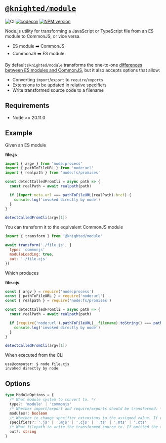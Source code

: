 # [`@knighted/module`](https://www.npmjs.com/package/@knighted/module)

![CI](https://github.com/knightedcodemonkey/module/actions/workflows/ci.yml/badge.svg)
[![codecov](https://codecov.io/gh/knightedcodemonkey/module/graph/badge.svg?token=AjayQQxghy)](https://codecov.io/gh/knightedcodemonkey/module)
[![NPM version](https://img.shields.io/npm/v/@knighted/module.svg)](https://www.npmjs.com/package/@knighted/module)

Node.js utility for transforming a JavaScript or TypeScript file from an ES module to CommonJS, or vice versa.

- ES module ➡️ CommonJS
- CommonJS ➡️ ES module

By default `@knighted/module` transforms the one-to-one [differences between ES modules and CommonJS](https://nodejs.org/api/esm.html#differences-between-es-modules-and-commonjs), but it also accepts options that allow:

- Converting `import`/`export` to `require`/`exports`
- Extensions to be updated in relative specifiers
- Write transformed source code to a filename

## Requirements

- Node >= 20.11.0

## Example

Given an ES module

**file.js**

```js
import { argv } from 'node:process'
import { pathToFileURL } from 'node:url'
import { realpath } from 'node:fs/promises'

const detectCalledFromCli = async path => {
  const realPath = await realpath(path)

  if (import.meta.url === pathToFileURL(realPath).href) {
    console.log('invoked directly by node')
  }
}

detectCalledFromCli(argv[1])
```

You can transform it to the equivalent CommonJS module

```js
import { transform } from '@knighted/module'

await transform('./file.js', {
  type: 'commonjs'
  moduleLoading: true,
  out: './file.cjs'
})
```

Which produces

**file.cjs**

```js
const { argv } = require('node:process')
const { pathToFileURL } = require('node:url')
const { realpath } = require('node:fs/promises')

const detectCalledFromCli = async path => {
  const realPath = await realpath(path)

  if (require('node:url').pathToFileURL(__filename).toString() === pathToFileURL(realPath).href) {
    console.log('invoked directly by node')
  }
}

detectCalledFromCli(argv[1])
```

When executed from the CLI

```console
use@computer: $ node file.cjs
invoked directly by node
```

## Options

```ts
type ModuleOptions = {
  /* What module system to convert to. */
  type?: 'module' | 'commonjs'
  /* Whether import/export and require/exports should be transformed. */
  modules?: boolean
  /* Whether to change specifier extensions to the assigned value. If omitted they are left alone. */
  specifiers?: '.js' | '.mjs' | '.cjs' | '.ts' | '.mts' | '.cts'
  /* What filepath to write the transformed source to. If omitted the transformed source is returned. */
  out?: string
}
```
